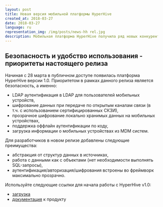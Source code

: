 ```yaml
---
layout: post
title: Новая версия мобильной платформы HyperHive
created_at: 2018-03-27
date: 2018-03-27
language: ru
representation_img: /img/posts/news-hh rel.jpg
description: Мобильная платформа HyperHive получила ряд новых конкурентных преимуществ в новом релизе. Читать далее…
---
```


## Безопасность и удобство использования - приоритеты настоящего релиза

Начиная с 28 марта в публичном доступе появилась платформа HyperHive версии 1.0. Приоритетом в рамках данного релиза является безопасность, а именно:

* LDAP аутентификация в LDAP для пользователей мобильных устройств,
* шифрование данных при передаче по открытым каналам связи (в т.ч. с использованием сертифицированных СКЗИ),
* прозрачное шифрование локально хранимых данных на мобильных устройствах,
* поддержка оффлайн аутентификации по коду,
* загрузка информации о мобильных устройствах из MDM систем.

Для разработчиков в новом релизе добавлены следующие преимущества:

* абстракция от структур данных в источниках,
* работа с данными как с объектами (нет необходимости выполнять SQL-запросы),
* аутентификация/авторизация/шифрования встроены во фреймворк максимально прозрачно.

Используйте следующие ссылки для начала работы с HyperHive v1.0:

* [загрузка][hh_distr]
* [документация][hh_doc] к продукту

[//]: #
   [hh_distr]: <https://eigenmethod.atlassian.net/wiki/pages/viewpage.action?pageId=5537881>
   [hh_doc]: <https://eigenmethod.atlassian.net/wiki>

